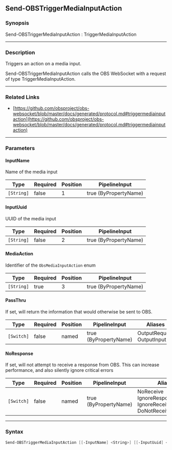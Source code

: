 Send-OBSTriggerMediaInputAction
-------------------------------

### Synopsis
Send-OBSTriggerMediaInputAction : TriggerMediaInputAction

---

### Description

Triggers an action on a media input.

Send-OBSTriggerMediaInputAction calls the OBS WebSocket with a request of type TriggerMediaInputAction.

---

### Related Links
* [https://github.com/obsproject/obs-websocket/blob/master/docs/generated/protocol.md#triggermediainputaction](https://github.com/obsproject/obs-websocket/blob/master/docs/generated/protocol.md#triggermediainputaction)

---

### Parameters
#### **InputName**
Name of the media input

|Type      |Required|Position|PipelineInput        |
|----------|--------|--------|---------------------|
|`[String]`|false   |1       |true (ByPropertyName)|

#### **InputUuid**
UUID of the media input

|Type      |Required|Position|PipelineInput        |
|----------|--------|--------|---------------------|
|`[String]`|false   |2       |true (ByPropertyName)|

#### **MediaAction**
Identifier of the `ObsMediaInputAction` enum

|Type      |Required|Position|PipelineInput        |
|----------|--------|--------|---------------------|
|`[String]`|true    |3       |true (ByPropertyName)|

#### **PassThru**
If set, will return the information that would otherwise be sent to OBS.

|Type      |Required|Position|PipelineInput        |Aliases                      |
|----------|--------|--------|---------------------|-----------------------------|
|`[Switch]`|false   |named   |true (ByPropertyName)|OutputRequest<br/>OutputInput|

#### **NoResponse**
If set, will not attempt to receive a response from OBS.
This can increase performance, and also silently ignore critical errors

|Type      |Required|Position|PipelineInput        |Aliases                                                                |
|----------|--------|--------|---------------------|-----------------------------------------------------------------------|
|`[Switch]`|false   |named   |true (ByPropertyName)|NoReceive<br/>IgnoreResponse<br/>IgnoreReceive<br/>DoNotReceiveResponse|

---

### Syntax
```PowerShell
Send-OBSTriggerMediaInputAction [[-InputName] <String>] [[-InputUuid] <String>] [-MediaAction] <String> [-PassThru] [-NoResponse] [<CommonParameters>]
```
